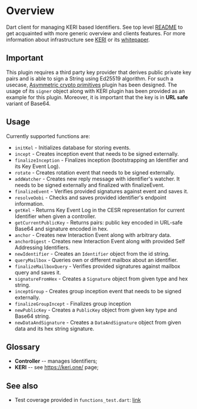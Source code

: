 
# Overview

Dart client for managing KERI based Identifiers. See top level [README](https://github.com/THCLab/keri-bindings) to get acquainted with more generic overview and clients features.  For more information about infrastructure see [KERI](https://keri.one/) or its [whitepaper](https://github.com/SmithSamuelM/Papers/blob/master/whitepapers/KERI_WP_2.x.web.pdf).

## Important
This plugin requires a third party key provider that derives public private key pairs and is able to sign a String using Ed25519 algorithm. For such a usecase, [Asymmetric crypto primitives](https://pub.dev/packages/asymmetric_crypto_primitives) plugin has been designed. The usage of its `signer` object along with KERI plugin has been provided as an example for this plugin. Moreover, it is important that the key is in **URL safe** variant of Base64.

## Usage
Currently supported functions are:
* `initKel` - Initializes database for storing events.
* `incept` - Creates inception event that needs to be signed externally.
* `finalizeInception` - Finalizes inception (bootstrapping an Identifier and its Key Event Log).
* `rotate` - Creates rotation event that needs to be signed externally.
* `addWatcher` - Creates new reply message with identifier's watcher. It needs to be signed externally and finalized with finalizeEvent.
* `finalizeEvent` - Verifies provided signatures against event and saves it.
* `resolveOobi` - Checks and saves provided identifier's endpoint information.
* `getKel` - Returns Key Event Log in the CESR representation for current Identifier when given a controller.
* `getCurrentPublicKey` - Returns pairs: public key encoded in URL-safe Base64 and signature encoded in hex.
* `anchor` - Creates new Interaction Event along with arbitrary data.
* `anchorDigest` - Creates new Interaction Event along with provided Self Addressing Identifiers.
* `newIdentifier` - Creates an `Identifier` object from the id string.
* `queryMailbox` - Queries own or different mailbox about an identifier.
* `finalizeMailboxQuery` - Verifies provided signatures against mailbox query and saves it.
* `signatureFromHex` - Creates a `Signature` object from given type and hex string.
* `inceptGroup` - Creates group inception event that needs to be signed externally.
* `finalizeGroupIncept` - Finalizes group inception
* `newPublicKey` - Creates a `PublicKey` object from given key type and Base64 string.
* `newDataAndSignature` - Creates a `DataAndSignature` object from given data and its hex string signature.

## Glossary

* **Controller** -- manages Identifiers;
* **KERI** -- see https://keri.one/ page;

## See also
* Test coverage provided in `functions_test.dart`: [link](https://github.com/THCLab/keri-bindings/blob/master/bindings/dart/keri/keri/test/functions_test.dart) 